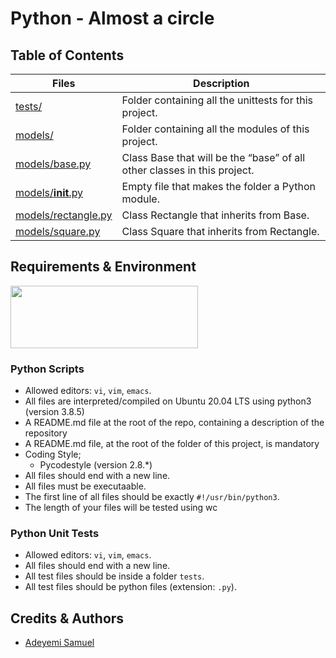 # Python - Almost a circle

## Table of Contents
| Files | Description |
| --- | --- |
| [tests/](https://github.com/Samfrodo9/alx-higher_level_programming/tree/main/0x0C-python-almost_a_circle/tests)	| Folder containing all the unittests for this project. |
| [models/](https://github.com/Samfrodo9/alx-higher_level_programming/tree/main/0x0C-python-almost_a_circle/models)	| Folder containing all the modules of this project. |
| [models/base.py](https://github.com/Samfrodo9/alx-higher_level_programming/blob/main/0x0C-python-almost_a_circle/models/base.py)	| Class Base that will be the “base” of all other classes in this project. |
| [models/__init__.py](https://github.com/Samfrodo9/alx-higher_level_programming/blob/main/0x0C-python-almost_a_circle/models/__init__.py)	| Empty file that makes the folder a Python module. |
| [models/rectangle.py](https://github.com/Samfrodo9/alx-higher_level_programming/blob/main/0x0C-python-almost_a_circle/models/rectangle.py)	| Class Rectangle that inherits from Base. |
| [models/square.py](https://github.com/Samfrodo9/alx-higher_level_programming/blob/main/0x0C-python-almost_a_circle/models/square.py)	| Class Square that inherits from Rectangle. |


## Requirements & Environment
<img src="https://alx-apply.hbtn.io/brand_alx/share_image_2019.jpg" width="300" height="100" />

### Python Scripts
- Allowed editors: `vi`, `vim`, `emacs`.
- All files are interpreted/compiled on Ubuntu 20.04 LTS using python3 (version 3.8.5)
- A README.md file at the root of the repo, containing a description of the repository
- A README.md file, at the root of the folder of this project, is mandatory
- Coding Style;
  - Pycodestyle (version 2.8.*)
- All files should end with a new line.
- All files must be executaable.
- The first line of all files should be exactly `#!/usr/bin/python3`.
- The length of your files will be tested using wc

### Python Unit Tests
- Allowed editors: `vi`, `vim`, `emacs`.
- All files should end with a new line.
- All test files should be inside a folder `tests`.
- All test files should be python files (extension: `.py`).

## Credits & Authors
- [Adeyemi Samuel](https://@github.com/Samfrodo9)
